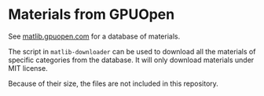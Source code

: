 # Materials from GPUOpen

See [matlib.gpuopen.com](https://matlib.gpuopen.com/) for a database of materials.

The script in `matlib-downloader` can be used to download all the materials of specific categories from the database.
It will only download materials under MIT license.

Because of their size, the files are not included in this repository.
